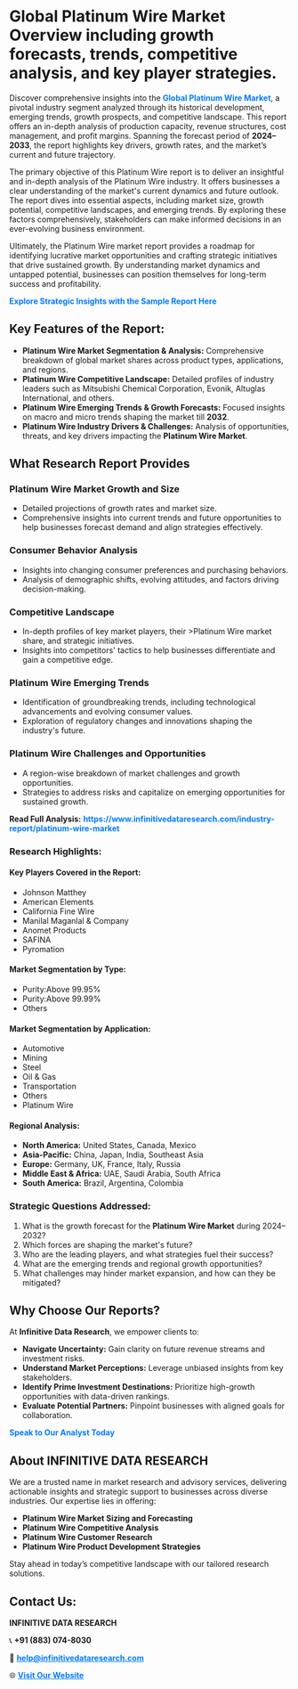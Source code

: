<h1>Global Platinum Wire Market Overview including growth forecasts, trends, competitive analysis, and key player strategies.</h1>
<p>
Discover comprehensive insights into the 
<a href="https://www.infinitivedataresearch.com/industry-report/platinum-wire-market" rel="dofollow" style="color: #007BFF; text-decoration: none;"><strong>Global Platinum Wire Market</strong></a>, a pivotal industry segment analyzed through its historical development, emerging trends, growth prospects, and competitive landscape. This report offers an in-depth analysis of production capacity, revenue structures, cost management, and profit margins. Spanning the forecast period of <strong>2024–2033</strong>, the report highlights key drivers, growth rates, and the market’s current and future trajectory.
</p>
<p>
The primary objective of this Platinum Wire report is to deliver an insightful and in-depth analysis of the Platinum Wire industry. It offers businesses a clear understanding of the market's current dynamics and future outlook. The report dives into essential aspects, including market size, growth potential, competitive landscapes, and emerging trends. By exploring these factors comprehensively, stakeholders can make informed decisions in an ever-evolving business environment.
</p>
<p>
Ultimately, the Platinum Wire market report provides a roadmap for identifying lucrative market opportunities and crafting strategic initiatives that drive sustained growth. By understanding market dynamics and untapped potential, businesses can position themselves for long-term success and profitability.
</p>
<p>
<a href="https://www.infinitivedataresearch.com/request-sample/reportId=107756" style="color: #007BFF; text-decoration: none;"><strong>Explore Strategic Insights with the Sample Report Here</strong></a>
</p>

<h2>Key Features of the Report:</h2>
<ul>
<li><strong>Platinum Wire Market Segmentation & Analysis:</strong> Comprehensive breakdown of global market shares across product types, applications, and regions.</li>
<li><strong>Platinum Wire Competitive Landscape:</strong> Detailed profiles of industry leaders such as Mitsubishi Chemical Corporation, Evonik, Altuglas International, and others.</li>
<li><strong>Platinum Wire Emerging Trends & Growth Forecasts:</strong> Focused insights on macro and micro trends shaping the market till <strong>2032</strong>.</li>
<li><strong>Platinum Wire Industry Drivers & Challenges:</strong> Analysis of opportunities, threats, and key drivers impacting the <strong>Platinum Wire Market</strong>.</li>
</ul>

<h2>What Research Report Provides</h2>
<h3>Platinum Wire Market Growth and Size</h3>
<ul>
<li>Detailed projections of growth rates and market size.</li>
<li>Comprehensive insights into current trends and future opportunities to help businesses forecast demand and align strategies effectively.</li>
</ul>

<h3>Consumer Behavior Analysis</h3>
<ul>
<li>Insights into changing consumer preferences and purchasing behaviors.</li>
<li>Analysis of demographic shifts, evolving attitudes, and factors driving decision-making.</li>
</ul>

<h3>Competitive Landscape</h3>
<ul>
<li>In-depth profiles of key market players, their >Platinum Wire market share, and strategic initiatives.</li>
<li>Insights into competitors' tactics to help businesses differentiate and gain a competitive edge.</li>
</ul>

<h3>Platinum Wire Emerging Trends</h3>
<ul>
<li>Identification of groundbreaking trends, including technological advancements and evolving consumer values.</li>
<li>Exploration of regulatory changes and innovations shaping the industry's future.</li>
</ul>

<h3>Platinum Wire Challenges and Opportunities</h3>
<ul>
<li>A region-wise breakdown of market challenges and growth opportunities.</li>
<li>Strategies to address risks and capitalize on emerging opportunities for sustained growth.</li>
</ul>
<p><strong>Read Full Analysis:</strong> <a href="https://www.infinitivedataresearch.com/industry-report/platinum-wire-market" rel="dofollow" style="color: #007BFF; text-decoration: none;"><strong>https://www.infinitivedataresearch.com/industry-report/platinum-wire-market</strong></a></p>
<h3>Research Highlights:</h3>
<h4>Key Players Covered in the Report:</h4>
<ul><li>Johnson Matthey</li><li>American Elements</li><li>California Fine Wire</li><li>Manilal Maganlal &amp; Company</li><li>Anomet Products</li><li>SAFINA</li><li>Pyromation</li></ul>
<h4>Market Segmentation by Type:</h4>
<ul><li>Purity:Above 99.95%</li><li>Purity:Above 99.99%</li><li>Others</li></ul>
<h4>Market Segmentation by Application:</h4>
<ul><li>Automotive</li><li>Mining</li><li>Steel</li><li>Oil &amp; Gas</li><li>Transportation</li><li>Others</li><li>Platinum Wire</li></ul>

<h4>Regional Analysis:</h4>
<ul>
<li><strong>North America:</strong> United States, Canada, Mexico</li>
<li><strong>Asia-Pacific:</strong> China, Japan, India, Southeast Asia</li>
<li><strong>Europe:</strong> Germany, UK, France, Italy, Russia</li>
<li><strong>Middle East & Africa:</strong> UAE, Saudi Arabia, South Africa</li>
<li><strong>South America:</strong> Brazil, Argentina, Colombia</li>
</ul>

<h3>Strategic Questions Addressed:</h3>
<ol>
<li>What is the growth forecast for the <strong>Platinum Wire Market</strong> during 2024–2032?</li>
<li>Which forces are shaping the market's future?</li>
<li>Who are the leading players, and what strategies fuel their success?</li>
<li>What are the emerging trends and regional growth opportunities?</li>
<li>What challenges may hinder market expansion, and how can they be mitigated?</li>
</ol>

<h2>Why Choose Our Reports?</h2>
<p>At <strong>Infinitive Data Research</strong>, we empower clients to:</p>
<ul>
<li><strong>Navigate Uncertainty:</strong> Gain clarity on future revenue streams and investment risks.</li>
<li><strong>Understand Market Perceptions:</strong> Leverage unbiased insights from key stakeholders.</li>
<li><strong>Identify Prime Investment Destinations:</strong> Prioritize high-growth opportunities with data-driven rankings.</li>
<li><strong>Evaluate Potential Partners:</strong> Pinpoint businesses with aligned goals for collaboration.</li>
</ul>
<p><a href="https://www.infinitivedataresearch.com/industry-report/platinum-wire-market" rel="dofollow" style="color: #007BFF; text-decoration: none;"><strong>Speak to Our Analyst Today</strong></a></p>

<h2>About INFINITIVE DATA RESEARCH</h2>
<p>We are a trusted name in market research and advisory services, delivering actionable insights and strategic support to businesses across diverse industries. Our expertise lies in offering:</p>
<ul>
<li><strong>Platinum Wire Market Sizing and Forecasting</strong></li>
<li><strong>Platinum Wire Competitive Analysis</strong></li>
<li><strong>Platinum Wire Customer Research</strong></li>
<li><strong>Platinum Wire Product Development Strategies</strong></li>
</ul>
<p>Stay ahead in today’s competitive landscape with our tailored research solutions.</p>

<h2>Contact Us:</h2>
<p><strong>INFINITIVE DATA RESEARCH</strong></p>
<p>📞 <strong>+91 (883) 074-8030</strong></p>
<p>📧 <strong><a href="mailto:help@infinitivedataresearch.com" style="color: #007BFF;">help@infinitivedataresearch.com</a></strong></p>
<p>🌐 <strong><a href="https://www.infinitivedataresearch.com" rel="dofollow" style="color: #007BFF;">Visit Our Website</a></strong></p>